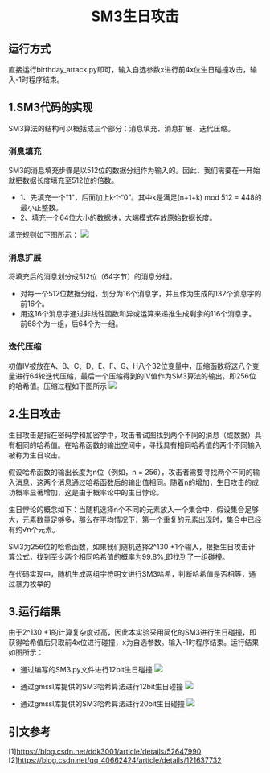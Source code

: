 # <center> SM3生日攻击 </center>

## 运行方式
直接运行birthday_attack.py即可，输入自选参数x进行前4x位生日碰撞攻击，输入-1时程序结束。


## 1.SM3代码的实现
SM3算法的结构可以概括成三个部分：消息填充、消息扩展、迭代压缩。

### 消息填充
SM3的消息填充步骤是以512位的数据分组作为输入的。因此，我们需要在一开始就把数据长度填充至512位的倍数。
* 1、先填充一个“1”，后面加上k个“0”。其中k是满足(n+1+k) mod 512 = 448的最小正整数。
* 2、填充一个64位大小的数据块，大端模式存放原始数据长度。<br>
  
填充规则如下图所示：
![](https://pic.imgdb.cn/item/64ca35241ddac507cc67cfe1.png)


### 消息扩展
将填充后的消息划分成512位（64字节）的消息分组。
* 对每一个512位数据分组，划分为16个消息字，并且作为生成的132个消息字的前16个。
* 用这16个消息字通过非线性函数和异或运算来递推生成剩余的116个消息字。前68个为一组，后64个为一组。


### 迭代压缩
初值IV被放在A、B、C、D、E、F、G、H八个32位变量中，压缩函数将这八个变量进行64轮迭代压缩，最后一个压缩得到的IV值作为SM3算法的输出，即256位的哈希值。压缩过程如下图所示
![](https://pic.imgdb.cn/item/64ca39641ddac507cc70e196.jpg)



## 2.生日攻击
生日攻击是指在密码学和加密学中，攻击者试图找到两个不同的消息（或数据）具有相同的哈希值。在哈希函数的输出空间中，寻找具有相同哈希值的两个不同输入被称为生日攻击。

假设哈希函数的输出长度为n位（例如，n = 256），攻击者需要寻找两个不同的输入消息，这两个消息通过哈希函数后的输出值相同。随着n的增加，生日攻击的成功概率显著增加，这是由于概率论中的生日悖论。

生日悖论的概念如下：当随机选择n个不同的元素放入一个集合中，假设集合足够大，元素数量足够多，那么在平均情况下，第一个重复的元素出现时，集合中已经有约√n个元素。

SM3为256位的哈希函数，如果我们随机选择2^130 +1个输入，根据生日攻击计算公式，找到至少两个相同哈希值的概率为99.8%,即找到了一组碰撞。

在代码实现中，随机生成两组字符明文进行SM3哈希，判断哈希值是否相等，通过暴力枚举的

## 3.运行结果
由于2^130 +1的计算复杂度过高，因此本实验采用简化的SM3进行生日碰撞，即获得哈希值后只取前4x位进行碰撞，x为自选参数。输入-1时程序结束。运行结果如图所示：

* 通过编写的SM3.py文件进行12bit生日碰撞
![](https://pic.imgdb.cn/item/64ca450f1ddac507cc8a7aae.jpg)

* 通过gmssl库提供的SM3哈希算法进行12bit生日碰撞
![](https://pic.imgdb.cn/item/64ca45ee1ddac507cc8ce172.jpg)

* 通过gmssl库提供的SM3哈希算法进行20bit生日碰撞
  ![](https://pic.imgdb.cn/item/64ca52651ddac507cca69cf3.jpg)



##  引文参考
[1]https://blog.csdn.net/ddk3001/article/details/52647990
[2]https://blog.csdn.net/qq_40662424/article/details/121637732